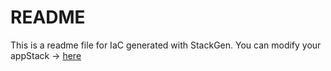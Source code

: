 # README
This is a readme file for IaC generated with StackGen.
You can modify your appStack -> [here](http://main.dev.stackgen.com/appstacks/5b3bf1fa-3529-4803-a5c3-fcafc928b4ba)
